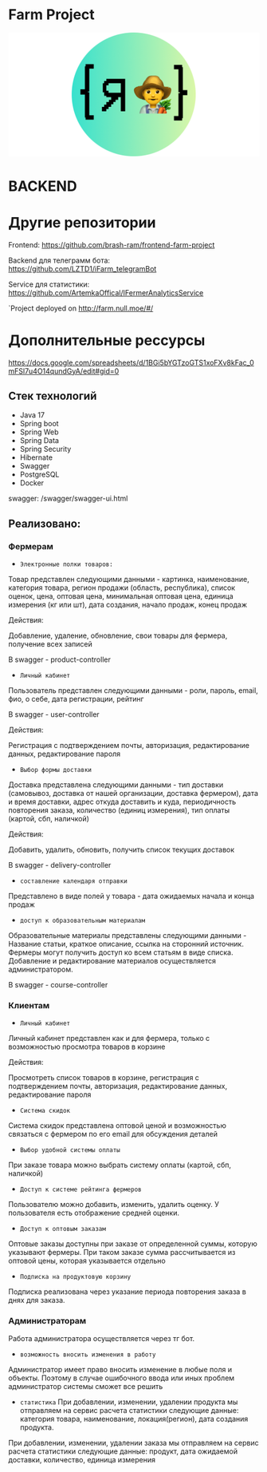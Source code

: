 ﻿# Farm Project
![image info](./logo.png)

# BACKEND

# Другие репозитории
Frontend: https://github.com/brash-ram/frontend-farm-project

Backend для телеграмм бота: https://github.com/LZTD1/iFarm_telegramBot

Service для статистики: https://github.com/ArtemkaOffical/IFermerAnalyticsService

`Project deployed on http://farm.null.moe/#/

# Дополнительные рессурсы
https://docs.google.com/spreadsheets/d/1BGi5bYGTzoGTS1xoFXv8kFac_0mFSl7u4O14qundGyA/edit#gid=0

## Стек технологий

- Java 17
- Spring boot
- Spring Web
- Spring Data
- Spring Security
- Hibernate
- Swagger
- PostgreSQL
- Docker

swagger: /swagger/swagger-ui.html

## Реализовано:

### Фермерам

- `Электронные полки товаров:`

Товар представлен следующими данными - картинка, наименование, 
категория товара, регион продажи (область, республика), список оценок, 
цена, оптовая цена, минимальная оптовая цена, единица измерения
(кг или шт), дата создания, начало продаж, конец продаж

Действия:

Добавление, удаление, обновление, свои товары для фермера,
получение всех записей

В swagger - product-controller

- `Личный кабинет`

Пользователь представлен следующими данными - роли, пароль, 
email, фио, о себе, дата регистрации, рейтинг

В swagger - user-controller

Действия:

Регистрация с подтверждением почты, авторизация, редактирование данных, 
редактирование пароля

- `Выбор формы доставки`

Доставка представлена следующими данными - тип доставки
(самовывоз, доставка от нашей организации, доставка фермером), 
дата и время доставки, адрес откуда доставить и куда, периодичность 
повторения заказа, количество (единиц измерения), тип оплаты 
(картой, сбп, наличкой)

Действия:

Добавить, удалить, обновить, получить список текущих доставок

В swagger - delivery-controller

- `составление календаря отправки`

Представлено в виде полей у товара - дата ожидаемых начала и конца продаж

- `доступ к образовательным материалам`

Образовательные материалы представлены следующими данными - 
Название статьи, краткое описание, ссылка на сторонний источник. Фермеры могут получить
доступ ко всем статьям в виде списка. Добавление и редактирование материалов осуществляется
администратором.


В swagger - course-controller


### Клиентам

- `Личный кабинет`

Личный кабинет представлен как и для фермера, 
только с возможностью просмотра товаров в корзине

Действия:

Просмотреть список товаров в корзине, регистрация с подтверждением почты, 
авторизация, редактирование данных, редактирование пароля

- `Система скидок`

Система скидок представлена оптовой ценой и возможностью 
связаться с фермером по его email для обсуждения
деталей

- `Выбор удобной системы оплаты`

При заказе товара можно выбрать систему оплаты (картой, сбп, наличкой)

- `Доступ к системе рейтинга фермеров`

Пользователю можно добавить, изменить, удалить оценку. 
У пользователя есть отображение средней оценки.

- `Доступ к оптовым заказам`

Оптовые заказы доступны при заказе от определенной суммы, которую 
указывают фермеры. При таком заказе сумма рассчитывается из 
оптовой цены, которая указывается отдельно

- `Подписка на продуктовую корзину`

Подписка реализована через указание периода повторения заказа 
в днях для заказа.

### Администраторам
Работа администратора осуществляется через тг бот. 
- `возможность вносить изменения в работу`

Администратор имеет право вносить изменение в любые поля
и объекты. Поэтому в случае ошибочного ввода или иных проблем
администратор системы сможет все решить
- `статистика`
При добавлении, изменении, удалении продукта мы отправляем на 
сервис расчета статистики следующие данные: категория товара, наименование, 
локация(регион), дата создания продукта.


При добавлении, изменении, удалении заказа мы отправляем на
сервис расчета статистики следующие данные: продукт, дата ожидаемой доставки,
количество, единица измерения

